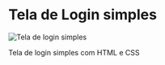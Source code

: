 # Tela de Login simples

![Tela de login simples](https://i.imgur.com/cqGdaPy.png)

Tela de login simples com HTML e CSS
